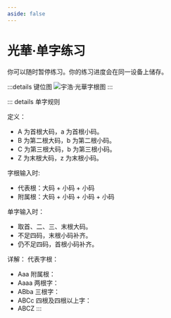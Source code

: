 ```yaml
---
aside: false
---
```

# 光華·单字练习

你可以随时暂停练习。你的练习进度会在同一设备上储存。

<script setup>
import Train from "@/train/CharTrain.vue"
</script>
<Train name="light" zigenUrl="/zigen-light.csv" :range="[0,1000]" :supplement="true" />

:::details 键位图
![宇浩·光華字根图](/yulight.webp)
:::


::: details 单字规则

定义：
- A 为首根大码，a 为首根小码。
- B 为第二根大码，b 为第二根小码。
- C 为第三根大码，b 为第三根小码。
- Z 为末根大码，z 为末根小码。

字根输入时:
- 代表根：大码 + 小码 + 小码
- 附属根：大码 + 小码 + 小码 + 小码

单字输入时：
- 取首、二、三、末根大码。
- 不足四码，末根小码补齐。
- 仍不足四码，首根小码补齐。

详解：
代表字根：
- Aaa
附属根：
- Aaaa
两根字：
- ABba
三根字：
- ABCc
四根及四根以上字：
- ABCZ
:::